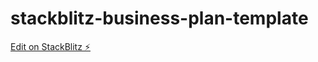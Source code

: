 # stackblitz-business-plan-template

[Edit on StackBlitz ⚡️](https://stackblitz.com/edit/stackblitz-starters-cehm9h)